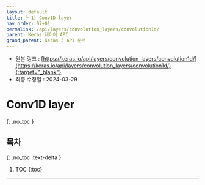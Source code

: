 ```yaml
---
layout: default
title: └ 1) Conv1D layer
nav_order: 07+01
permalink: /api/layers/convolution_layers/convolution1d/
parent: Keras 레이어 API
grand_parent: Keras 3 API 문서
---
```


* 원본 링크 : [https://keras.io/api/layers/convolution_layers/convolution1d/](https://keras.io/api/layers/convolution_layers/convolution1d/){:target="_blank"}
* 최종 수정일 : 2024-03-29

# Conv1D layer
{: .no_toc }

## 목차
{: .no_toc .text-delta }

1. TOC
{:toc}

---
